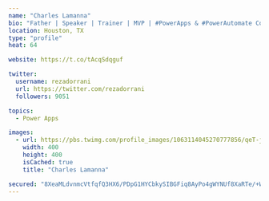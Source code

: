 ```yaml
---
name: "Charles Lamanna"
bio: "Father | Speaker | Trainer | MVP | #PowerApps & #PowerAutomate Community Super User | YouTuber Right-pointing triangle http://youtube.com/c/rezadorrani | Learn - Share - Clockwise rightwards and leftwards open circle arrows"
location: Houston, TX
type: "profile"
heat: 64

website: https://t.co/tAcqSdqguf

twitter:
  username: rezadorrani
  url: https://twitter.com/rezadorrani
  followers: 9051

topics:
  - Power Apps

images:
  - url: https://pbs.twimg.com/profile_images/1063114045270777856/qeT-jpWr_400x400.jpg
    width: 400
    height: 400
    isCached: true
    title: "Charles Lamanna"

secured: "8XeaMLdvnmcVtfqfQ3HX6/PDpG1HYCbkySIBGFiq8AyPo4gWYNUf8XaRTe/+WygxIOXjFtw4njlMnq+PgvWxA2OyeOLhZPlc6KYOgTH88pQKm7ReMzgxoP1WTTk9aA+It0XI7hKKRd1D4xeupTFplXb67be+DPGtYVtWVeardvNt/sS5IAsAwGBlFVRWry1bZAwUjcLNsGPCOW9rC2RYAhgd+LXYtvxBDge4irJB0r1S5EpnzQOZTRaR3QFs82tOM8OyF1X/tKYieHGj91BXwsl9iU4rFLB4D2K/SIqhuPcRiDZjrBaQR+/zy4igwbLG/QfL/LiwAysvJORQGvlKT+QVpVu0EvdkU1a5FY4tUY8sssTLXSIuKaet5wGvufp+t4uER8gS6K+gPq2ecpY7iflct71QXsngDG02PIlRioQ=;bo8xwet2WiTYgcTENWlrAA=="
---
```


